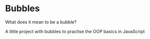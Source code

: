 # Bubbles
What does it mean to be a bubble?

A little project with bubbles to practise the OOP basics in JavaScript
